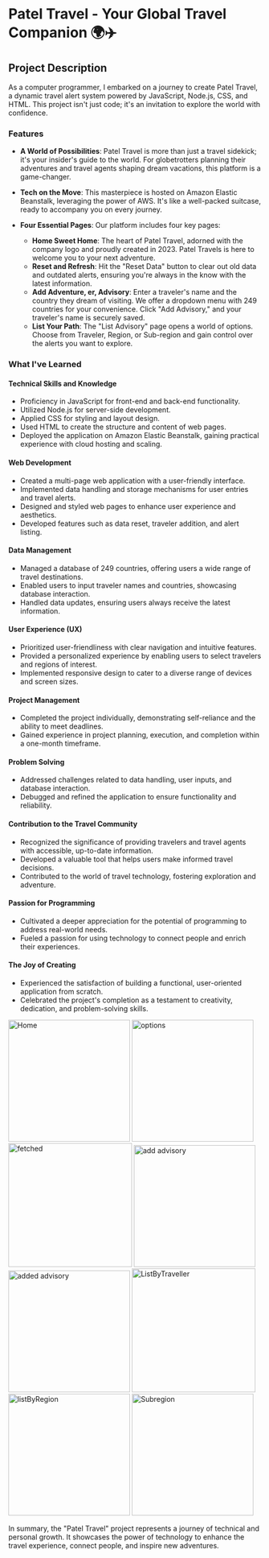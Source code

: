 # Patel Travel - Your Global Travel Companion 🌍✈️

## Project Description

As a computer programmer, I embarked on a journey to create Patel Travel, a dynamic travel alert system powered by JavaScript, Node.js, CSS, and HTML. This project isn't just code; it's an invitation to explore the world with confidence.

### Features

- **A World of Possibilities**: Patel Travel is more than just a travel sidekick; it's your insider's guide to the world. For globetrotters planning their adventures and travel agents shaping dream vacations, this platform is a game-changer.

- **Tech on the Move**: This masterpiece is hosted on Amazon Elastic Beanstalk, leveraging the power of AWS. It's like a well-packed suitcase, ready to accompany you on every journey.

- **Four Essential Pages**: Our platform includes four key pages:
  - **Home Sweet Home**: The heart of Patel Travel, adorned with the company logo and proudly created in 2023. Patel Travels is here to welcome you to your next adventure.
  - **Reset and Refresh**: Hit the "Reset Data" button to clear out old data and outdated alerts, ensuring you're always in the know with the latest information.
  - **Add Adventure, er, Advisory**: Enter a traveler's name and the country they dream of visiting. We offer a dropdown menu with 249 countries for your convenience. Click "Add Advisory," and your traveler's name is securely saved.
  - **List Your Path**: The "List Advisory" page opens a world of options. Choose from Traveler, Region, or Sub-region and gain control over the alerts you want to explore.

### What I've Learned

#### Technical Skills and Knowledge

- Proficiency in JavaScript for front-end and back-end functionality.
- Utilized Node.js for server-side development.
- Applied CSS for styling and layout design.
- Used HTML to create the structure and content of web pages.
- Deployed the application on Amazon Elastic Beanstalk, gaining practical experience with cloud hosting and scaling.

#### Web Development

- Created a multi-page web application with a user-friendly interface.
- Implemented data handling and storage mechanisms for user entries and travel alerts.
- Designed and styled web pages to enhance user experience and aesthetics.
- Developed features such as data reset, traveler addition, and alert listing.

#### Data Management

- Managed a database of 249 countries, offering users a wide range of travel destinations.
- Enabled users to input traveler names and countries, showcasing database interaction.
- Handled data updates, ensuring users always receive the latest information.

#### User Experience (UX)

- Prioritized user-friendliness with clear navigation and intuitive features.
- Provided a personalized experience by enabling users to select travelers and regions of interest.
- Implemented responsive design to cater to a diverse range of devices and screen sizes.

#### Project Management

- Completed the project individually, demonstrating self-reliance and the ability to meet deadlines.
- Gained experience in project planning, execution, and completion within a one-month timeframe.

#### Problem Solving

- Addressed challenges related to data handling, user inputs, and database interaction.
- Debugged and refined the application to ensure functionality and reliability.

#### Contribution to the Travel Community

- Recognized the significance of providing travelers and travel agents with accessible, up-to-date information.
- Developed a valuable tool that helps users make informed travel decisions.
- Contributed to the world of travel technology, fostering exploration and adventure.

#### Passion for Programming

- Cultivated a deeper appreciation for the potential of programming to address real-world needs.
- Fueled a passion for using technology to connect people and enrich their experiences.

#### The Joy of Creating

- Experienced the satisfaction of building a functional, user-oriented application from scratch.
- Celebrated the project's completion as a testament to creativity, dedication, and problem-solving skills.
<img width="242" alt="Home" src="https://github.com/yakshpatel22/PatelTravels-World-Wide-Travel-Alerts/assets/94410692/12e5b2c8-6330-4038-81e6-12ed9e86b39d">
<img width="242" alt="options" src="https://github.com/yakshpatel22/PatelTravels-World-Wide-Travel-Alerts/assets/94410692/f2ed570c-3381-4818-8cef-54eacd5e997f">
<img width="246" alt="fetched" src="https://github.com/yakshpatel22/PatelTravels-World-Wide-Travel-Alerts/assets/94410692/7a5a1e81-4b40-4354-bf92-653d295763cd">
<img width="242" alt="add advisory" src="https://github.com/yakshpatel22/PatelTravels-World-Wide-Travel-Alerts/assets/94410692/ccc981d2-b1f3-41e7-8f63-21a128e16eca">
<img width="242" alt="added advisory" src="https://github.com/yakshpatel22/PatelTravels-World-Wide-Travel-Alerts/assets/94410692/c15e12a8-f40e-430d-b2e0-c34b9468ac95">
<img width="246" alt="ListByTraveller" src="https://github.com/yakshpatel22/PatelTravels-World-Wide-Travel-Alerts/assets/94410692/7bfcfad1-7540-4f1b-ab00-791504029f1b">
<img width="242" alt="listByRegion" src="https://github.com/yakshpatel22/PatelTravels-World-Wide-Travel-Alerts/assets/94410692/5f6b905e-e5dd-4178-9b39-e4d6ec7a8b55">
<img width="242" alt="Subregion" src="https://github.com/yakshpatel22/PatelTravels-World-Wide-Travel-Alerts/assets/94410692/5e321d04-7242-4828-92b4-e48885a0644c">

In summary, the "Patel Travel" project represents a journey of technical and personal growth. It showcases the power of technology to enhance the travel experience, connect people, and inspire new adventures.
